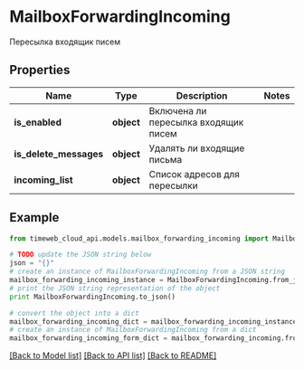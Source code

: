 # MailboxForwardingIncoming

Пересылка входящик писем

## Properties
Name | Type | Description | Notes
------------ | ------------- | ------------- | -------------
**is_enabled** | **object** | Включена ли пересылка входящик писем | 
**is_delete_messages** | **object** | Удалять ли входящие письма | 
**incoming_list** | **object** | Список адресов для пересылки | 

## Example

```python
from timeweb_cloud_api.models.mailbox_forwarding_incoming import MailboxForwardingIncoming

# TODO update the JSON string below
json = "{}"
# create an instance of MailboxForwardingIncoming from a JSON string
mailbox_forwarding_incoming_instance = MailboxForwardingIncoming.from_json(json)
# print the JSON string representation of the object
print MailboxForwardingIncoming.to_json()

# convert the object into a dict
mailbox_forwarding_incoming_dict = mailbox_forwarding_incoming_instance.to_dict()
# create an instance of MailboxForwardingIncoming from a dict
mailbox_forwarding_incoming_form_dict = mailbox_forwarding_incoming.from_dict(mailbox_forwarding_incoming_dict)
```
[[Back to Model list]](../README.md#documentation-for-models) [[Back to API list]](../README.md#documentation-for-api-endpoints) [[Back to README]](../README.md)


